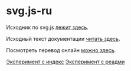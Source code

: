 # svg.js-ru
Исходник по svg.js [лежит здесь](https://github.com/svgdotjs/svg.js).

Исходный текст документации [читать здесь](https://svgjs.dev/docs/3.1/).

Посмотреть перевод онлайн [можно здесь](https://customizer.github.io/svg.js-ru/svg.js-ru.htm).

[Эксперимент с индекс](https://warsan.github.io/svg.js-ru/index.htm)
[Эксперимент с реадми](https://warsan.github.io/svg.js-ru/README.md)
